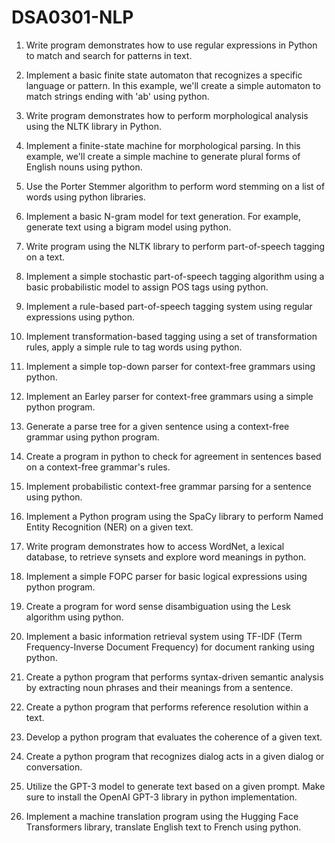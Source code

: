 # DSA0301-NLP

1. Write program demonstrates how to use regular expressions in Python to match and search for patterns in text.

2. Implement a basic finite state automaton that recognizes a specific language or pattern. In this example, we'll create a simple automaton to match strings ending with 'ab' using python.

3. Write program demonstrates how to perform morphological analysis using the NLTK library in Python.

4. Implement a finite-state machine for morphological parsing. In this example, we'll create a simple machine to generate plural forms of English nouns using python.

5. Use the Porter Stemmer algorithm to perform word stemming on a list of words using python libraries.

6. Implement a basic N-gram model for text generation. For example, generate text using a bigram model using python.

7. Write program using the NLTK library to perform part-of-speech tagging on a text.

8. Implement a simple stochastic part-of-speech tagging algorithm using a basic probabilistic model to assign POS tags using python.

9. Implement a rule-based part-of-speech tagging system using regular expressions using python.

10. Implement transformation-based tagging using a set of transformation rules, apply a simple rule to tag words using python.

11. Implement a simple top-down parser for context-free grammars using python.

12. Implement an Earley parser for context-free grammars using a simple python program.

13. Generate a parse tree for a given sentence using a context-free grammar using python program.

14. Create a program in python to check for agreement in sentences based on a context-free grammar's rules.

15. Implement probabilistic context-free grammar parsing for a sentence using python.

16. Implement a Python program using the SpaCy library to perform Named Entity Recognition (NER) on a given text.

17. Write program demonstrates how to access WordNet, a lexical database, to retrieve synsets and explore word meanings in python.

18. Implement a simple FOPC parser for basic logical expressions using python program.

19. Create a program for word sense disambiguation using the Lesk algorithm using python.

20. Implement a basic information retrieval system using TF-IDF (Term Frequency-Inverse Document Frequency) for document ranking using python.

21. Create a python program that performs syntax-driven semantic analysis by extracting noun phrases and their meanings from a sentence.


22. Create a python program that performs reference resolution within a text.

23. Develop a python program that evaluates the coherence of a given text.

24. Create a python program that recognizes dialog acts in a given dialog or conversation.

25. Utilize the GPT-3 model to generate text based on a given prompt. Make sure to install the OpenAI GPT-3 library in python implementation.

26. Implement a machine translation program using the Hugging Face Transformers library, translate English text to French using python. 
